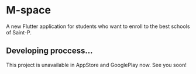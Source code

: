 # M-space

A new Flutter application for students who want to enroll to the best schools of Saint-P.

## Developing proccess...

This project is unavailable in AppStore and GooglePlay now. See you soon!
